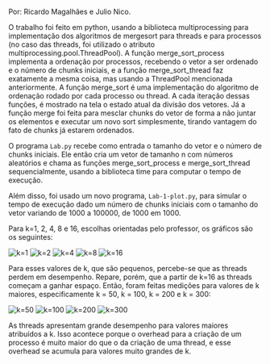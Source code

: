 Por: Ricardo Magalhães e Julio Nico.

O trabalho foi feito em python, usando a biblioteca multiprocessing para implementação dos algoritmos de mergesort para threads e para processos (no caso das threads, foi utilizado o atributo multiprocessing.pool.ThreadPool). A função merge_sort_process implementa a ordenação por processos, recebendo o vetor a ser ordenado e o número de chunks iniciais, e a função merge_sort_thread faz exatamente a mesma coisa, mas usando a ThreadPool mencionada anteriormente. A função merge_sort é uma implementação do algoritmo de ordenação rodado por cada processo ou thread. A cada iteração dessas funções, é mostrado na tela o estado atual da divisão dos vetores. Já a função merge foi feita para mesclar chunks do vetor de forma a não juntar os elementos e executar um novo sort simplesmente, tirando vantagem do fato de chunks já estarem ordenados.

O programa `Lab.py` recebe como entrada o tamanho do vetor e o número de chunks iniciais. Ele então cria um vetor de tamanho n com números aleatórios e chama as funções merge_sort_process e merge_sort_thread sequencialmente, usando a biblioteca time para computar o tempo de execução.

Além disso, foi usado um novo programa, `Lab-1-plot.py`, para simular o tempo de execução dado um número de chunks iniciais com o tamanho do vetor variando de 1000 a 100000, de 1000 em 1000.

Para k=1, 2, 4, 8 e 16, escolhas orientadas pelo professor, os gráficos são os seguintes:

![k=1](https://user-images.githubusercontent.com/26047473/229954395-efb6ca1f-383d-4e9c-8de8-2815b7ef0bb7.png)
![k=2](https://user-images.githubusercontent.com/26047473/229954724-88f3685d-dd7d-4099-83c9-b34100915750.png)
![k=4](https://user-images.githubusercontent.com/26047473/229954417-1cebcbe7-97d7-409d-a3c9-695e69df4aed.png)
![k=8](https://user-images.githubusercontent.com/26047473/229954436-352a393c-391a-4431-a73d-49a901a7b8ef.png)
![k=16](https://user-images.githubusercontent.com/26047473/229954449-e957fcec-e2d9-430b-a4c0-2204a35d06d2.png)

Para esses valores de k, que são pequenos, percebe-se que as threads perdem em desempenho. Repare, porém, que a partir de k=16 as threads começam a ganhar espaço. Então, foram feitas medições para valores de k maiores, especificamente k = 50, k = 100, k = 200 e k = 300:

![k=50](https://user-images.githubusercontent.com/26047473/229954457-693858ef-6427-4bac-80ca-deaca2b05feb.png)
![k=100](https://user-images.githubusercontent.com/26047473/229954465-9ca0d5a6-9b34-42d9-b65b-ce4077b49aa7.png)
![k=200](https://user-images.githubusercontent.com/26047473/229954471-52f57e51-df73-483e-a357-e602e2fff1e1.png)
![k=300](https://user-images.githubusercontent.com/26047473/229954476-59ae71f0-1742-4a3e-947f-edd025b490f0.png)

As threads apresentam grande desempenho para valores maiores atribuídos a k. Isso acontece porque o overhead para a criação de um processo é muito maior do que o da criação de uma thread, e esse overhead se acumula para valores muito grandes de k.
